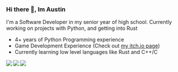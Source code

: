 ### Hi there 👋, Im Austin

I'm a Software Developer in my senior year of high school.
Currently working on projects with Python, and getting into Rust

- 4+ years of Python Programming experience
- Game Development Experience (Check out [my itch.io page](https://plasmaquartz.itch.io))
- Currently learning low level languages like Rust and C++/C


<img align="left" src="https://github-readme-stats.vercel.app/api?username=Skynse&show_icons=true&bg_color=353635&title_color=FFFFFF&text_color=FFFFFF&icon_color=FFFFFF"/>

<img align="left" src="https://github-readme-stats.vercel.app/api/top-langs/?username=Skynse&layout=compact&card_width=250&hide_border=true&bg_color=353635&title_color=FFFFFF&text_color=FFFFFF&icon_color=FFFFFF"/>

![](https://komarev.com/ghpvc/?username=Skynse&color=ff69b4)
